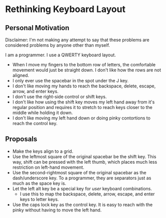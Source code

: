
# Rethinking Keyboard Layout

## Personal Motivation

Disclaimer: I'm not making any attempt to say that these problems are considered problems by anyone other than myself.

I am a programmer. I use a QWERTY keyboard layout.

- When I move my fingers to the bottom row of letters, the comfortable movement would just be straight down. I don't like how the rows are not aligned.
- I only ever use the spacebar in the spot under the J key.
- I don't like moving my hands to reach the backspace, delete, escape, arrow, and enter keys.
- I don't use the right-side control or shift keys.
- I don't like how using the shift key moves my left hand away from it's regular position and requires it to stretch to reach keys closer to the middle while holding it down.
- I don't like moving my left hand down or doing pinky contortions to reach the control key.

## Proposals

- Make the keys align to a grid.
- Use the leftmost square of the original spacebar be the shift key. This way, shift can be pressed with the left thumb, which places much less restriction on left-hand movement.
- Use the second-rightmost square of the original spacebar as the dash/underscore key. To a programmer, they are separators just as much as the space key is.
- Let the left alt key be a special key for _user_ keyboard combinations.
  - I use this to map the backspace, delete, arrow, escape, and enter keys to letter keys.
- Use the caps lock key as the control key. It is easy to reach with the pinky without having to move the left hand.

